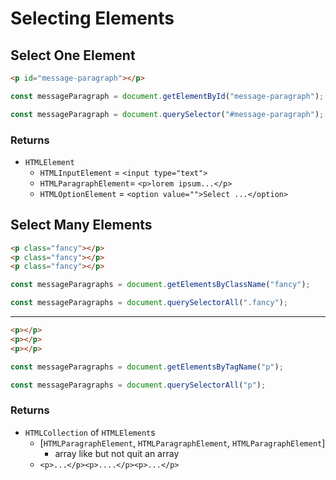 # Selecting Elements

## Select One Element

```html
<p id="message-paragraph"></p>
```

```js
const messageParagraph = document.getElementById("message-paragraph");
```

```js
const messageParagraph = document.querySelector("#message-paragraph");
```

### Returns

- `HTMLElement`
  - `HTMLInputElement` = `<input type="text">`
  - `HTMLParagraphElement`= `<p>lorem ipsum...</p>`
  - `HTMLOptionElement` = `<option value="">Select ...</option>`

## Select Many Elements

```html
<p class="fancy"></p>
<p class="fancy"></p>
<p class="fancy"></p>
```

```js
const messageParagraphs = document.getElementsByClassName("fancy");
```

```js
const messageParagraphs = document.querySelectorAll(".fancy");
```

---

```html
<p></p>
<p></p>
<p></p>
```

```js
const messageParagraphs = document.getElementsByTagName("p");
```

```js
const messageParagraphs = document.querySelectorAll("p");
```

### Returns

- `HTMLCollection` of `HTMLElement`s
  - [`HTMLParagraphElement`, `HTMLParagraphElement`, `HTMLParagraphElement`]
    - array like but not quit an array
  - `<p>...</p><p>....</p><p>...</p>`
